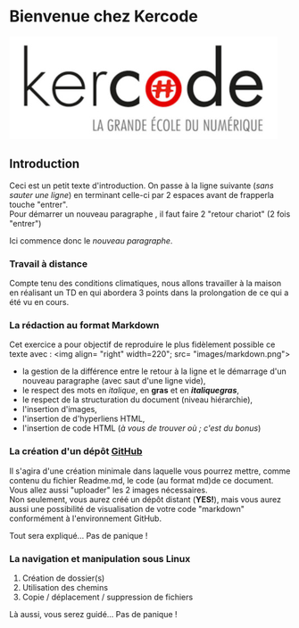 # Bienvenue  chez Kercode
![Logo Kercode](./images/kercode.jpg "Kercode")

## Introduction
Ceci est un petit texte d'introduction. On passe à la ligne suivante (*sans sauter une ligne*) en terminant celle-ci
par 2 espaces avant de frapperla touche "entrer".  
Pour démarrer un nouveau paragraphe , il faut faire 2 "retour chariot" (2 fois "entrer")  

Ici commence donc le *nouveau paragraphe*.

### Travail à distance

Compte tenu des conditions climatiques, nous allons travailler à la maison en réalisant un TD en qui abordera 3
points dans la prolongation de ce qui a été vu en cours.  

### La rédaction au format Markdown

Cet exercice a pour objectif de reproduire le plus fidèlement possible ce
texte avec : <img align= "right" width=220"; src= "images/markdown.png">
* la gestion de la différence entre le retour à la ligne et le démarrage
d'un nouveau paragraphe (avec saut d'une ligne vide),
* le respect des mots en *italique*, en **gras** et en **_italiquegras_**,
* le respect de la structuration du document (niveau hiérarchie),
* l'insertion d'images,
* l'insertion de d'hyperliens HTML,
* l'insertion de code HTML (*à vous de trouver où ; c'est du bonus*)  


### La création d'un dépôt [GitHub](https://github.com/)  

Il s'agira d'une création minimale dans laquelle vous pourrez mettre, comme contenu du fichier Readme.md, le
code (au format md)de ce document. Vous allez aussi "uploader" les 2 images nécessaires.  
Non seulement, vous aurez créé un dépôt distant (**YES!**), mais vous aurez aussi une possibilité de visualisation
de votre code "markdown" conformément à l'environnement GitHub.  

Tout sera expliqué... Pas de panique !  

### La navigation et manipulation sous Linux  

1. Création de dossier(s)
2. Utilisation des chemins
3. Copie / déplacement / suppression de fichiers  

Là aussi, vous serez guidé... Pas de panique !
